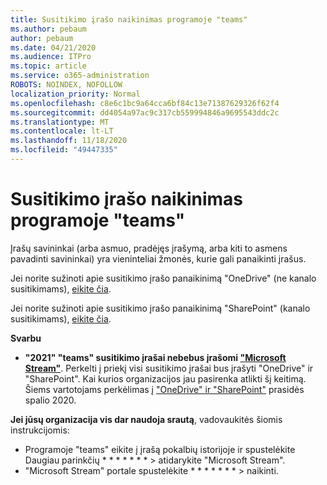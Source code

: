```yaml
---
title: Susitikimo įrašo naikinimas programoje "teams"
ms.author: pebaum
author: pebaum
ms.date: 04/21/2020
ms.audience: ITPro
ms.topic: article
ms.service: o365-administration
ROBOTS: NOINDEX, NOFOLLOW
localization_priority: Normal
ms.openlocfilehash: c8e6c1bc9a64cca6bf84c13e71387629326f62f4
ms.sourcegitcommit: dd4054a97ac9c317cb559994846a9695543ddc2c
ms.translationtype: MT
ms.contentlocale: lt-LT
ms.lasthandoff: 11/18/2020
ms.locfileid: "49447335"
---
```

# <a name="delete-a-meeting-recording-in-teams"></a>Susitikimo įrašo naikinimas programoje "teams"

Įrašų savininkai (arba asmuo, pradėjęs įrašymą, arba kiti to asmens pavadinti savininkai) yra vieninteliai žmonės, kurie gali panaikinti įrašus.  

Jei norite sužinoti apie susitikimo įrašo panaikinimą "OneDrive" (ne kanalo susitikimams),  [eikite čia](https://support.microsoft.com/office/21fe345a-e488-4fa7-932b-f053c1bebe8a).  

Jei norite sužinoti apie susitikimo įrašo panaikinimą "SharePoint" (kanalo susitikimams),  [eikite čia](https://support.microsoft.com/office/71f3c90a-0d24-4d80-8b66-f88234b79a52).  

**Svarbu**

- **"2021" "teams" susitikimo įrašai nebebus įrašomi ["Microsoft Stream"](https://stream.microsoft.com/)**. Perkelti į priekį visi susitikimo įrašai bus įrašyti "OneDrive" ir "SharePoint". Kai kurios organizacijos jau pasirenka atlikti šį keitimą. Šiems vartotojams perkėlimas į  ["OneDrive" ir "SharePoint"](https://docs.microsoft.com/MicrosoftTeams/tmr-meeting-recording-change)  prasidės spalio 2020.

**Jei jūsų organizacija vis dar naudoja srautą**, vadovaukitės šiomis instrukcijomis:

- Programoje "teams" eikite į įrašą pokalbių istorijoje ir spustelėkite Daugiau parinkčių * * * * * * * > atidarykite "Microsoft Stream".
- "Microsoft Stream" portale spustelėkite * * * * * * * > naikinti.
